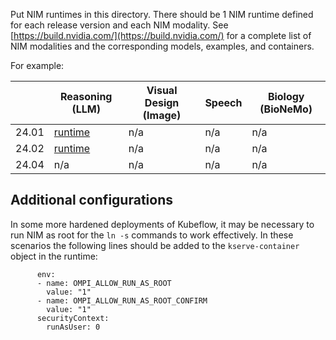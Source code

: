 Put NIM runtimes in this directory. There should be 1 NIM runtime defined for each release version and each NIM modality. See [https://build.nvidia.com/](https://build.nvidia.com/) for a complete list of NIM modalities and the corresponding models, examples, and containers.


For example:

|        | Reasoning (LLM)                     | Visual Design (Image)                 | Speech                               | Biology (BioNeMo)                  |
|--------|-------------------------------------|---------------------------------------|--------------------------------------|------------------------------------|
| 24.01  | [runtime](24.01-nim_llm.yaml)       | n/a      | n/a           | n/a        |
| 24.02  | [runtime](24.02-nim_llm.yaml)       | n/a      | n/a           | n/a        |
| 24.04  | n/a       | n/a      | n/a           | n/a        |


## Additional configurations

In some more hardened deployments of Kubeflow, it may be necessary to run NIM as root for the `ln -s` commands to work effectively. In these scenarios the following lines should be added to the `kserve-container` object in the runtime:

```
      env:
      - name: OMPI_ALLOW_RUN_AS_ROOT
        value: "1"
      - name: OMPI_ALLOW_RUN_AS_ROOT_CONFIRM
        value: "1"
      securityContext:
        runAsUser: 0
```